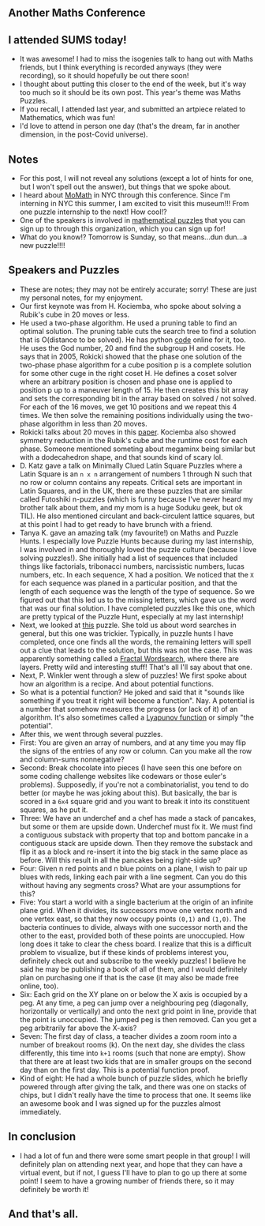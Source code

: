 ## Another Maths Conference

## I attended SUMS today!
- It was awesome! I had to miss the isogenies talk to hang out with Maths friends, but I think everything is recorded anyways (they were recording), so it should hopefully be out
there soon!
- I thought about putting this closer to the end of the week, but it's way too much so it should be its own post. This year's theme was Maths Puzzles.
- If you recall, I attended last year, and submitted an artpiece related to Mathematics, which was fun!
- I'd love to attend in person one day (that's the dream, far in another dimension, in the post-Covid universe).

## Notes
- For this post, I will not reveal any solutions (except a lot of hints for one, but I won't spell out the answer), but things that we spoke about.
- I heard about [MoMath](https://momath.org/upcoming-events/) in NYC through this conference. Since I'm interning in NYC this summer, 
I am excited to visit this museum!!! From one puzzle internship to the next! How cool!?
- One of the speakers is involved in [mathematical puzzles](https://momath.org/civicrm/?page=CiviCRM&q=civicrm/event/info&reset=1&id=1620) that you can sign up to through this organization, which you can sign up for!
- What do you know!? Tomorrow is Sunday, so that means...dun dun...a new puzzle!!!!

## Speakers and Puzzles
- These are notes; they may not be entirely accurate; sorry! These are just my personal notes, for my enjoyment.
- Our first keynote was from H. Kociemba, who spoke about solving a Rubik's cube in 20 moves or less.
- He used a two-phase algorithm. He used a pruning table to find an optimal solution. The pruning table cuts the search tree to find a solution
that is O(distance to be solved). He has python [code](https://github.com/hkociemba/RubiksCube-TwophaseSolver) online for it, too. He uses the God number, 20 and find the subgroup H and cosets.
He says that in 2005, Rokicki showed that the phase one solution of the two-phase phase algorithm for a cube position p is a complete solution for
some other cuge in the right coset H. He defines a coset solver where an arbitrary position is chosen and phase one is applied to position p up to
a maneuver length of 15. He then creates this bit array and sets the corresponding bit in the array based on solved / not solved. For each of the 16
moves, we get 10 positions and we repeat this 4 times. We then solve the remaining positions individually using the two-phase algorithm in less
than 20 moves.
- Rokicki talks about 20 moves in this [paper](https://tomas.rokicki.com/rubik20.pdf). Kociemba also showed symmetry reduction in the Rubik's cube
and the runtime cost for each phase. Someone mentioned someting about megaminx being similar but with a dodecahedron shape, and that sounds kind of scary lol.
- D. Katz gave a talk on Minimally Clued Latin Square Puzzles where a Latin Square is an ```n x n``` arrangement of numbers 1 through N such that no row
or column contains any repeats. Critical sets are important in Latin Squares, and in the UK, there are these puzzles that are similar called Futoshiki 
n-puzzles (which is funny because I've never heard my brother talk about them, and my mom is a huge Soduku geek, but ok TIL). He also mentioned circulant
and back-circulent lattice squares, but at this point I had to get ready to have brunch with a friend.
- Tanya K. gave an amazing talk (my favourite!) on Maths and Puzzle Hunts. I especially love Puzzle Hunts because during my last
internship, I was involved in and thoroughly loved the puzzle culture (because I love solving puzzles!). She initially had a list of sequences
that included things like factorials, tribonacci numbers, narcissistic numbers, lucas numbers, etc. In each sequence, X had a position.
We noticed that the ```X``` for each sequence was planed in a particular position, and that the length of each sequence was the length of the type
of sequence. So we figured out that this led us to the missing letters, which gave us the word that was our final solution.
I have completed puzzles like this one, which are pretty typical of the Puzzle Hunt, especially at my last internship! 
- Next, we looked at [this](https://www.bookspace.world/round/sci-ficisco/) puzzle. She told us about word searches in general,
but this one was trickier. Typically, in puzzle hunts I have completed, once one finds all the words, the remaining letters will spell out
a clue that leads to the solution, but this was not the case. This was apparently something called a [Fractal Wordsearch](https://www.youtube.com/watch?v=37SimgPfxdw), where there are layers.
Pretty wild and interesting stuff! That's all I'll say about that one.
- Next, P. Winkler went through a slew of puzzles! We first spoke about how an algorithm is a recipe. And about potential functions.
- So what is a potential function? He joked and said that it "sounds like something if you treat it right will become a function". Nay.
A potential is a number that somehow measures the progress (or lack of it) of an algorithm. It's also sometimes called a [Lyapunov function](https://en.wikipedia.org/wiki/Lyapunov_function)
or simply "the potential".
- After this, we went through several puzzles.
- First: You are given an array of numbers, and at any time you may flip the signs of the entries of any row or column. Can you make all the row
and column-sums nonnegative?
- Second: Break chocolate into pieces (I have seen this one before on some coding challenge websites like codewars or those euler's problems).
Supposedly, if you're not a combinatorialist, you tend to do better (or maybe he was joking about this). But basically, the bar is scored in a ```6x4```
square grid and you want to break it into its constituent squares, as he put it.
- Three: We have an underchef and a chef has made a stack of pancakes, but some or them are upside down. Underchef must fix it. We must find a contiguous
substack with property that top and bottom pancake in a contiguous stack are upside down. Then they remove the substack and flip it as a block and 
re-insert it into the big stack in the same place as before. Will this result in all the pancakes being right-side up?
- Four: Given n red points and n blue points on a plane, I wish to pair up blues with reds, linking each pair with a line segment. Can you do this without
having any segments cross? What are your assumptions for this?
- Five: You start a world with a single bacterium at the origin of an infinite plane grid. When it divides, its successors move one vertex north and one
vertex east, so that they now occupy points ```(0,1)``` and ```(1,0)```. The bacteria continues to divide, always with one successor north and the other
to the east, provided both of these points are unoccupied. How long does it take to clear the chess board. I realize that this is a difficult problem
to visualize, but if these kinds of problems interest you, definitely check out and subscribe to the weekly puzzles! I believe he said he may be publishing
a book of all of them, and I would definitely plan on purchasing one if that is the case (it may also be made free online, too).
- Six: Each grid on the XY plane on or below the X axis is occupied by a peg. At any time, a peg can jump over a neighbouring peg (diagonally, horizontally
or vertically) and onto the next grid point in line, provide that the point is unoccupied. The jumped peg is then removed. Can you get a peg arbitrarily
far above the X-axis?
- Seven: The first day of class, a teacher divides a zoom room into a number of breakout rooms (k). On the next day, she divides the class differently,
this time into ```k+1``` rooms (such that none are empty). Show that there are at least two kids that are in smaller groups on the second day than on
the first day. This is a potential function proof.
- Kind of eight: He had a whole bunch of puzzle slides, which he briefly powered through after giving the talk, and there was one on stacks of chips,
but I didn't really have the time to process that one. It seems like an awesome book and I was signed up for the puzzles almost immediately.

## In conclusion
- I had a lot of fun and there were some smart people in that group! I will definitely plan on attending next year, and hope that they can have
a virtual event, but if not, I guess I'll have to plan to go up there at some point! I seem to have a growing number of friends there, so it may
definitely be worth it!

## And that's all.





